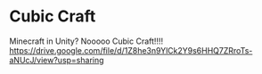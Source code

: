 # Cubic Craft

  
  
  
  
        
  
Minecraft in Unity? Nooooo Cubic Craft!!!!
https://drive.google.com/file/d/1Z8he3n9YlCk2Y9s6HHQ7ZRroTs-aNUcJ/view?usp=sharing

